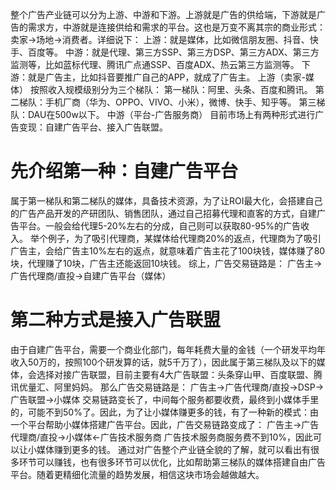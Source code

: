 整个广告产业链可以分为上游、中游和下游。上游就是广告的供给端，下游就是广告的需求方，中游就是连接供给和需求的平台。这也是万变不离其宗的商业形式：卖家->场地->消费者。详细说下：
上游：就是媒体，比如微信朋友圈、抖音、快手、百度等。
中游：就是代理、第三方SSP、第三方DSP、第三方ADX、第三方监测等，比如蓝标代理、腾讯广点通SSP、百度ADX、热云第三方监测等。
下游：就是广告主，比如抖音要推广自己的APP，就成了广告主。
上游（卖家-媒体）
按照收入规模级别分为三个梯队：
第一梯队：阿里、头条、百度和腾讯。
第二梯队：手机厂商（华为、OPPO、VIVO、小米），微博、快手、知乎等。
第三梯队：DAU在500w以下。
中游（平台-广告服务商）
目前市场上有两种形式进行广告变现：自建广告平台、接入广告联盟。

# 先介绍第一种：自建广告平台

属于第一梯队和第二梯队的媒体，具备技术资源，为了让ROI最大化，会搭建自己的广告产品开发的产研团队、销售团队，通过自己招募代理和直客的方式，自建广告平台。一般会给代理5-20%左右的分成，自己则可以获取80-95%的广告收入。
举个例子，为了吸引代理商，某媒体给代理商20%的返点，代理商为了吸引广告主，会给广告主10%左右的返点，就意味着广告主花了100块钱，媒体赚了80块，代理赚了10块，广告主还能返回10块钱。
综上，广告交易链路是：
广告主->广告代理商/直投->自建广告平台（媒体）

# 第二种方式是接入广告联盟

由于自建广告平台，需要一个商业化部门，每年耗费大量的金钱（一个研发平均年收入50万的，按照100个研发算的话，就5千万了），因此属于第三梯队及以下的媒体，会选择对接广告联盟，目前主要有4大广告联盟：头条穿山甲、百度联盟、腾讯优量汇、阿里妈妈。
那么广告交易链路是：
广告主->广告代理商/直投->DSP->广告联盟->小媒体
交易链路变长了，中间每个服务都要收费，最终到小媒体手里的，可能不到50%了。因此，为了让小媒体赚更多的钱，有了一种新的模式：由一个平台帮助小媒体搭建广告平台。因此，广告交易链路变成了：
广告主->广告代理商/直投->小媒体<-广告技术服务商
广告技术服务商服务费不到10%，因此可以让小媒体赚到更多的钱。
通过对广告整个产业链全貌的了解，就可以看出有很多环节可以赚钱，也有很多环节可以优化，比如帮助第三梯队的媒体搭建自由广告平台。随着更精细化流量的趋势发展，相信这块市场会越做越大。